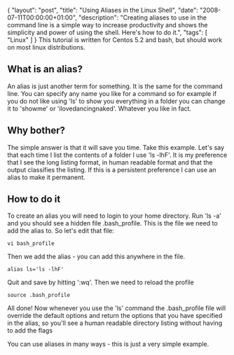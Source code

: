 {
  "layout": "post",
  "title": "Using Aliases in the Linux Shell",
  "date": "2008-07-11T00:00:00+01:00",
  "description": "Creating aliases to use in the command line is a simple way to increase productivity and shows the simplicity and power of using the shell. Here's how to do it.",
  "tags": [
    "Linux"
  ]
}
This tutorial is written for Centos 5.2 and bash, but should work on most linux distributions. 

## What is an alias?

An alias is just another term for something. It is the same for the command line. You can specify any name you like for a command so for example if you do not like using 'ls' to show you everything in a folder you can change it to 'showme' or 'ilovedancingnaked'. Whatever you like in fact. 

## Why bother?

The simple answer is that it will save you time. Take this example. Let's say that each time I list the contents of a folder I use 'ls -lhF'. It is my preference that I see the long listing format, in human readable format and that the output classifies the listing. If this is a persistent preference I can use an alias to make it permanent.

## How to do it

To create an alias you will need to login to your home directory. Run 'ls -a' and you should see a hidden file .bash_profile. This is the file we need to add the alias to. So let's edit that file: 

    vi bash_profile 

Then we add the alias - you can add this anywhere in the file.  

    alias ls='ls -lhF' 

Quit and save by hitting ':wq'. Then we need to reload the profile 

    source .bash_profile 

All done! Now whenever you use the 'ls' command the .bash_profile file will override the default options and return the options that you have specified in the alias, so you'll see a human readable directory listing without having to add the flags

You can use aliases in many ways - this is just a very simple example.

